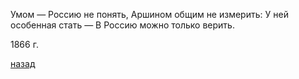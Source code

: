 Умом — Россию не понять, Аршином общим не измерить: У ней особенная стать — В Россию можно только верить.

1866 г.

[назад](./../index.md)